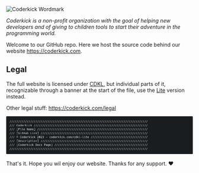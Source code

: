 ![Coderkick Wordmark](https://coderkick.com/assets/CoderkickWordmark.png)

_Coderkick is a non-profit organization with the goal of helping new developers and of giving to children tools to start their adventure in the programming world._

Welcome to our GitHub repo. Here we host the source code behind our website https://coderkick.com.

## Legal
The full website is licensed under [CDKL](https://coderkick.com/cdkl), but individual parts of it, recognizable through a banner at the start of the file, use the [Lite](https://coderkick.com/cdkl-lite) version instead.

Other legal stuff: https://coderkick.com/legal

![CDKL-Lite Example Banner](https://github.com/Coderkick/coderkick.com/blob/main/images/license-banner.png?raw=true)

That's it. Hope you wil enjoy our website. Thanks for any support. ❤️